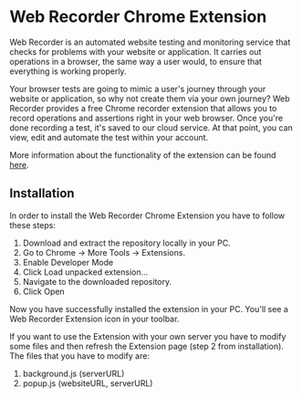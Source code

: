 # Web Recorder Chrome Extension
Web Recorder is an automated website testing and monitoring service that checks for problems with your website or application. It carries out operations in a browser, the same way a user would, to ensure that everything is working properly.

Your browser tests are going to mimic a user's journey through your website or application, so why not create them via your own journey? Web Recorder provides a free Chrome recorder extension that allows you to record operations and assertions right in your web browser. Once you're done recording a test, it's saved to our cloud service. At that point, you can view, edit and automate the test within your account.

More information about the functionality of the extension can be found [here][documentation].

[documentation]: http://snf-750380.vm.okeanos.grnet.gr:8080/documentation

## Installation
In order to install the Web Recorder Chrome Extension you have to follow these steps:
1) Download and extract the repository locally in your PC.
2) Go to Chrome -> More Tools -> Extensions.
3) Enable Developer Mode
4) Click Load unpacked extension...
5) Navigate to the downloaded repository.
6) Click Open

Now you have successfully installed the extension in your PC. You'll see a Web Recorder Extension icon in your toolbar.

If you want to use the Extension with your own server you have to modify some files and then refresh the Extension page (step 2 from installation). The files that you have to modify are:
1) background.js (serverURL)
2) popup.js (websiteURL, serverURL)
